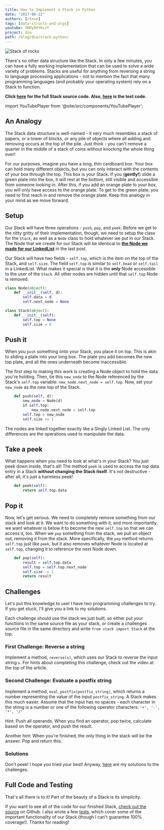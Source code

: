 ```yaml
---
title: How to Implement a Stack in Python
date: "2017-06-22"
authors: [steve]
tags: [data-structs-and-algs]
youtube: 5MOy9VYKczY
project: dsa
path: /blog/dsa/stack-python/
---
```


![Stack of rocks](/blog/img/stack.jpg)

There's no other data structure like the Stack. In only a few minutes, you can have a fully working implementation that can be used to solve a wide variety of problems. Stacks are useful for anything from reversing a string to language processing applications - not to mention the fact that many programming languages (and probably your operating system) rely on a Stack to function.

<!--truncate-->

**Click [here][stack-src] for the full Stack source code. Also, [here][stack-test] is the test code.**

import YouTubePlayer from '@site/src/components/YouTubePlayer';

<YouTubePlayer youtubeLink={frontmatter.youtube} />

## An Analogy

The Stack data structure is well-named - it very much resembles a stack of papers, or a tower of blocks, or any pile of objects where all adding and removing occurs at the top of the pile. Just think - you can't remove a quarter in the middle of a stack of coins without knocking the whole thing over!

For our purposes, imagine you have a long, thin cardboard box. Your box can hold many different objects, but you can only interact with the contents of your box through the top. This box is your Stack. If you (__gently!__) slide a green plate into the box, it will rest at the bottom, still visible and accessible from someone looking in. After this, if you add an orange plate to your box, you will only have access to the orange plate. To get to the green plate, you need to first reach in and remove the orange plate. Keep this analogy in your mind as we move forward.

## Setup

Our Stack will have three operations - `push`, `pop`, and `peek`. Before we get to the nitty gritty of their implementation, though, we need to setup the class for the `Stack`, as well as a `Node` class to hold whatever we put in our Stack. The Node that we create for our Stack will be identical to **[the Node we made for our LinkedList][linked-list-article]** in the last post.

Our Stack will have two fields - `self.top`, which is the item on the top of the Stack, and `self.size`. The field `self.top` is similar to `self.head` or `self.tail` in a LinkedList. What makes it special is that it is the **only** Node accessible to the user of the `Stack`. All other nodes are hidden until that `self.top` Node is removed.

```python
class Node(object):
	def __init__(self, d):
		self.data = d
		self.next_node = None

class Stack(object):
	def __init__(self):
		self.top = None
		self.size = 0
```

## Push it

When you `push` something onto your Stack, you place it on top. This is akin to sliding a plate into your long box. The plate you add becomes the new top plate, and all the ones underneath become inaccessible.

The first step to making this work is creating a Node object to hold the data you're holding. Then, tie this `new_node` to the Node referenced by the Stack's `self.top` variable: `new_node.next_node = self.top`. Now, set your `new_node` as the new top of the Stack.

```python
	def push(self, d):
		new_node = Node(d)
		if self.top:
			new_node.next_node = self.top
		self.top = new_node
		self.size += 1
```

The nodes are linked together exactly like a Singly Linked List. The only differences are the operations used to manipulate the data.

## Take a peek

What happens when you need to look at what's in your Stack? You just peek down inside, that's all! The method `peek` is used to access the top data entry in a Stack __without changing the Stack itself__. It's not destructive - after all, it's just a harmless peek!

```python
	def peek(self):
		return self.top.data
```

## Pop it

Now, let's get serious. We need to completely remove something from our stack and look at it. We want to do something with it, and more importantly, we want whatever is below it to become the new `self.top` so that we can access it, too. When we `pop` something from the stack, we pull an object out, removing it from the stack. More specifically, the `pop` method returns `self.top` just like `peek`, but it also removes whatever Node is located at `self.top`, changing it to reference the next Node down.

```python
	def pop(self):
		result = self.top.data
		self.top = self.top.next_node
		self.size -= 1
		return result
```

## Challenges

Let's put this knowledge to use! I have two programming challenges to try. If you get stuck, I'll give you a link to my solutions.

Each challenge should use the stack we just built, so either put your functions in the same source file as your stack, or create a challenges source file in the same directory and write `from stack import Stack` at the top.

### First Challenge: Reverse a string

Implement a method, `reverse(s)`, which uses our Stack to reverse the input string `s`. For hints about completing this challenge, check out the video at the top of the article.

### Second Challenge: Evaluate a postfix string

Implement a method, `eval_postfix(postfix_string)`, which returns a number representing the value of the input `postfix_string`. A Stack makes this much easier. Assume that the input has no spaces - each character in the string is a number or one of the following operator characters: `'+', '-', '*', '/'`

Hint: Push all operands. When you find an operator, pop twice, calculate based on the operator, and push the result.

Another hint: When you're finished, the only thing in the stack will be the answer. Pop and return this.

### Solutions

Don't peek! I hope you tried your best! Anyway, [here](https://github.com/pagekeysolutions/education/blob/master/Stack/challenges.py) are my solutions to the challenges.

## Full Code and Testing

That's all there is to it! Part of the beauty of a Stack is its simplicity.

If you want to see all of the code for our finished Stack, [check out the source][stack-src] on Github. I also wrote a few [tests][stack-test], which cover some of the important functionality of our Stack (though I can't guarantee 100% coverage!). Thanks for reading!

[stack-src]: https://github.com/pagekeysolutions/education/blob/master/Stack/stack.py
[stack-test]: https://github.com/pagekeysolutions/education/blob/master/Stack/test_stack.py
[linked-list-article]: /blog/dsa/linked-lists-in-python